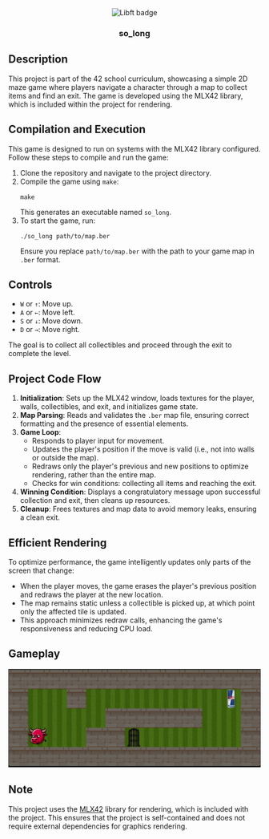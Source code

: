 <div align="center">
	<img src="https://raw.githubusercontent.com/ayogun/42-project-badges/main/badges/so_longe.png" width="150" alt="Libft badge" />
	<h3 style="font-sie: 30px">so_long</h3>
</div>

## Description

This project is part of the 42 school curriculum, showcasing a simple 2D maze game where players navigate a character through a map to collect items and find an exit. The game is developed using the MLX42 library, which is included within the project for rendering.

## Compilation and Execution

This game is designed to run on systems with the MLX42 library configured. Follow these steps to compile and run the game:

1. Clone the repository and navigate to the project directory.
2. Compile the game using `make`:
    ```
    make
    ```
    This generates an executable named `so_long`.
3. To start the game, run:
    ```
    ./so_long path/to/map.ber
    ```
    Ensure you replace `path/to/map.ber` with the path to your game map in `.ber` format.

## Controls

- `W` or `↑`: Move up.
- `A` or `←`: Move left.
- `S` or `↓`: Move down.
- `D` or `→`: Move right.

The goal is to collect all collectibles and proceed through the exit to complete the level.

## Project Code Flow

1. **Initialization**: Sets up the MLX42 window, loads textures for the player, walls, collectibles, and exit, and initializes game state.
2. **Map Parsing**: Reads and validates the `.ber` map file, ensuring correct formatting and the presence of essential elements.
3. **Game Loop**:
    - Responds to player input for movement.
    - Updates the player's position if the move is valid (i.e., not into walls or outside the map).
    - Redraws only the player's previous and new positions to optimize rendering, rather than the entire map.
    - Checks for win conditions: collecting all items and reaching the exit.
4. **Winning Condition**: Displays a congratulatory message upon successful collection and exit, then cleans up resources.
5. **Cleanup**: Frees textures and map data to avoid memory leaks, ensuring a clean exit.

## Efficient Rendering

To optimize performance, the game intelligently updates only parts of the screen that change:
- When the player moves, the game erases the player's previous position and redraws the player at the new location.
- The map remains static unless a collectible is picked up, at which point only the affected tile is updated.
- This approach minimizes redraw calls, enhancing the game's responsiveness and reducing CPU load.

## Gameplay

![Gameplay GIF](redbull_bull.gif)

## Note

This project uses the [MLX42](https://github.com/codam-coding-college/MLX42) library for rendering, which is included with the project. This ensures that the project is self-contained and does not require external dependencies for graphics rendering.

